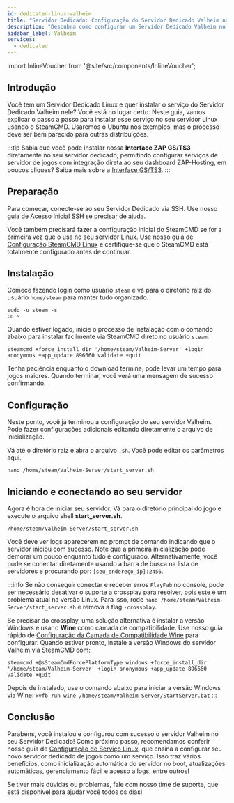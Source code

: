 ```yaml
---
id: dedicated-linux-valheim
title: "Servidor Dedicado: Configuração do Servidor Dedicado Valheim no Linux"
description: "Descubra como configurar um Servidor Dedicado Valheim no Linux para hospedar seu jogo de forma eficiente e otimizar o desempenho do seu servidor → Saiba mais agora"
sidebar_label: Valheim
services:
  - dedicated
---
```


import InlineVoucher from '@site/src/components/InlineVoucher';

## Introdução
Você tem um Servidor Dedicado Linux e quer instalar o serviço do Servidor Dedicado Valheim nele? Você está no lugar certo. Neste guia, vamos explicar o passo a passo para instalar esse serviço no seu servidor Linux usando o SteamCMD. Usaremos o Ubuntu nos exemplos, mas o processo deve ser bem parecido para outras distribuições.

:::tip
Sabia que você pode instalar nossa **Interface ZAP GS/TS3** diretamente no seu servidor dedicado, permitindo configurar serviços de servidor de jogos com integração direta ao seu dashboard ZAP-Hosting, em poucos cliques? Saiba mais sobre a [Interface GS/TS3](dedicated-linux-gs-interface.md).
:::

<InlineVoucher />

## Preparação

Para começar, conecte-se ao seu Servidor Dedicado via SSH. Use nosso guia de [Acesso Inicial SSH](dedicated-linux-ssh.md) se precisar de ajuda.

Você também precisará fazer a configuração inicial do SteamCMD se for a primeira vez que o usa no seu servidor Linux. Use nosso guia de [Configuração SteamCMD Linux](dedicated-linux-steamcmd.md) e certifique-se que o SteamCMD está totalmente configurado antes de continuar.

## Instalação

Comece fazendo login como usuário `steam` e vá para o diretório raiz do usuário `home/steam` para manter tudo organizado.
```
sudo -u steam -s
cd ~
```

Quando estiver logado, inicie o processo de instalação com o comando abaixo para instalar facilmente via SteamCMD direto no usuário `steam`.
```
steamcmd +force_install_dir '/home/steam/Valheim-Server' +login anonymous +app_update 896660 validate +quit
```

Tenha paciência enquanto o download termina, pode levar um tempo para jogos maiores. Quando terminar, você verá uma mensagem de sucesso confirmando.

## Configuração

Neste ponto, você já terminou a configuração do seu servidor Valheim. Pode fazer configurações adicionais editando diretamente o arquivo de inicialização.

Vá até o diretório raiz e abra o arquivo `.sh`. Você pode editar os parâmetros aqui.
```
nano /home/steam/Valheim-Server/start_server.sh
```

## Iniciando e conectando ao seu servidor

Agora é hora de iniciar seu servidor. Vá para o diretório principal do jogo e execute o arquivo shell **start_server.sh**.
```
/home/steam/Valheim-Server/start_server.sh
```

Você deve ver logs aparecerem no prompt de comando indicando que o servidor iniciou com sucesso. Note que a primeira inicialização pode demorar um pouco enquanto tudo é configurado. Alternativamente, você pode se conectar diretamente usando a barra de busca na lista de servidores e procurando por: `[seu_endereço_ip]:2456`.

:::info
Se não conseguir conectar e receber erros `PlayFab` no console, pode ser necessário desativar o suporte a crossplay para resolver, pois este é um problema atual na versão Linux. Para isso, rode `nano /home/steam/Valheim-Server/start_server.sh` e remova a flag `-crossplay`.

Se precisar do crossplay, uma solução alternativa é instalar a versão Windows e usar o **Wine** como camada de compatibilidade. Use nosso guia rápido de [Configuração da Camada de Compatibilidade Wine](dedicated-linux-wine.md) para configurar. Quando estiver pronto, instale a versão Windows do servidor Valheim via SteamCMD com:
```
steamcmd +@sSteamCmdForcePlatformType windows +force_install_dir '/home/steam/Valheim-Server' +login anonymous +app_update 896660 validate +quit
```

Depois de instalado, use o comando abaixo para iniciar a versão Windows via Wine: `xvfb-run wine /home/steam/Valheim-Server/StartServer.bat`
:::

## Conclusão

Parabéns, você instalou e configurou com sucesso o servidor Valheim no seu Servidor Dedicado! Como próximo passo, recomendamos conferir nosso guia de [Configuração de Serviço Linux](dedicated-linux-create-gameservice.md), que ensina a configurar seu novo servidor dedicado de jogos como um serviço. Isso traz vários benefícios, como inicialização automática do servidor no boot, atualizações automáticas, gerenciamento fácil e acesso a logs, entre outros!

Se tiver mais dúvidas ou problemas, fale com nosso time de suporte, que está disponível para ajudar você todos os dias!

<InlineVoucher />